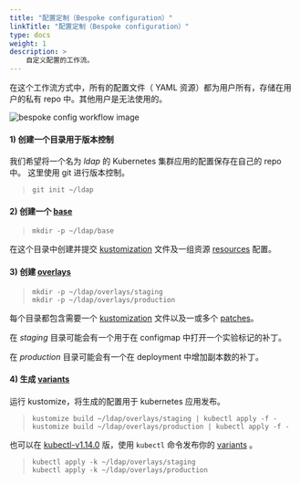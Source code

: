 ```yaml
---
title: "配置定制（Bespoke configuration）"
linkTitle: "配置定制（Bespoke configuration）"
type: docs
weight: 1
description: >
    自定义配置的工作流。
---
```


在这个工作流方式中，所有的配置文件（ YAML 资源）都为用户所有，存储在用户的私有 repo 中。其他用户是无法使用的。

![bespoke config workflow image][workflowBespoke]

#### 1) 创建一个目录用于版本控制

我们希望将一个名为 _ldap_ 的 Kubernetes 集群应用的配置保存在自己的 repo 中。
这里使用 git 进行版本控制。

> ```
> git init ~/ldap
> ```

#### 2) 创建一个 [base]

> ```
> mkdir -p ~/ldap/base
> ```

在这个目录中创建并提交 [kustomization] 文件及一组资源 [resources] 配置。

#### 3) 创建 [overlays]

> ```
> mkdir -p ~/ldap/overlays/staging
> mkdir -p ~/ldap/overlays/production
> ```

每个目录都包含需要一个 [kustomization] 文件以及一或多个 [patches]。

在 _staging_ 目录可能会有一个用于在 configmap 中打开一个实验标记的补丁。

在 _production_ 目录可能会有一个在 deployment 中增加副本数的补丁。

#### 4) 生成 [variants]

运行 kustomize，将生成的配置用于 kubernetes 应用发布。

> ```
> kustomize build ~/ldap/overlays/staging | kubectl apply -f -
> kustomize build ~/ldap/overlays/production | kubectl apply -f -
> ```

也可以在 [kubectl-v1.14.0] 版，使用 ```kubectl``` 命令发布你的 [variants] 。
> ```
> kubectl apply -k ~/ldap/overlays/staging
> kubectl apply -k ~/ldap/overlays/production
> ```

[OTS]: /kustomize/api-reference/glossary#off-the-shelf-configuration
[apply]: /kustomize/api-reference/glossary#apply
[applying]: /kustomize/api-reference/glossary#apply
[base]: /kustomize/api-reference/glossary#base
[fork]: https://guides.github.com/activities/forking/
[variants]: /kustomize/api-reference/glossary#variant
[kustomization]: /kustomize/api-reference/glossary#kustomization
[off-the-shelf]: /kustomize/api-reference/glossary#off-the-shelf-configuration
[overlays]: /kustomize/api-reference/glossary#overlay
[patch]: /kustomize/api-reference/glossary#patch
[patches]: /kustomize/api-reference/glossary#patch
[rebase]: https://git-scm.com/docs/git-rebase
[resources]: /kustomize/api-reference/glossary#resource
[workflowBespoke]: /kustomize/images/workflowBespoke.jpg
[workflowOts]: /kustomize/images/workflowOts.jpg
[kubectl-v1.14.0]:https://kubernetes.io/blog/2019/03/25/kubernetes-1-14-release-announcement/
